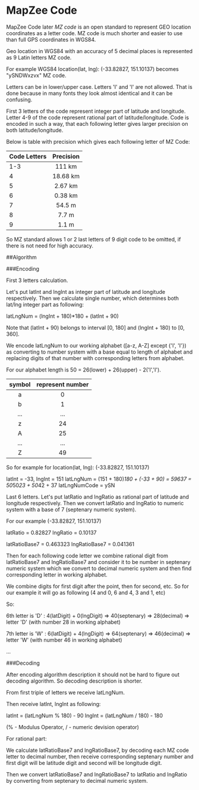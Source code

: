 # MapZee Code

MapZee Code later *MZ code* is an open standard to represent GEO location coordinates as a letter code. MZ code is much shorter and easier to use than full GPS coordinates in WGS84.

Geo location in WGS84 with an accuracy of 5 decimal places is represented as 9 Latin letters MZ code. 

For example WGS84 location(lat, lng): (-33.82827, 151.10137) becomes "ySNDWxzvx" MZ code. 

Letters can be in lower/upper case. Letters 'I' and 'l' are not allowed. That is done because in many fonts they look almost identical and it can be confusing.

First 3 letters of the code represent integer part of latitude and longitude. Letter 4-9 of the code represent rational part of latitude/longitude. Code is encoded in such a way, that each following letter gives larger precision on both latitude/longitude. 

Below is table with precision which gives each following letter of MZ Code:


Code Letters | Precision
--- | :---:
1-3 |	111 km
4 |	18.68 km
5 | 2.67 km
6 |	0.38 km
7 | 54.5 m
8 | 7.7 m
9 | 1.1 m

So MZ standard allows 1 or 2 last letters of 9 digit code to be omitted, if there is not need for high accuracy.

##Algorithm

###Encoding

First 3 letters calculation. 

Let's put latInt and lngInt as integer part of latitude and longitude respectively. Then we calculate single number, which determines both lat/lng integer part as following:

latLngNum = (lngInt + 180)*180 + (latInt + 90)

Note that (latInt + 90) belongs to interval [0, 180] and (lngInt + 180) to [0, 360]. 

We encode latLngNum to our working alphabet ([a-z, A-Z] except {'l', 'I'}) as converting to number system with a base equal to length of alphabet and replacing digits of that number with corresponding letters from alphabet.

For our alphabet length is 50 = 26(lower) + 26(upper) - 2('l','I').

symbol | represent number
:---: | :---:
a | 0
b | 1
... | ...
z | 24
A | 25
... | ...
Z | 49

So for example for location(lat, lng): (-33.82827, 151.10137)

latInt = -33, lngInt = 151
latLngNum = (151 + 180)*180 + (-33 + 90) = 59637 = 50*50*23 + 50*42 + 37
latLngNumCode = ySN

Last 6 letters. Let's put latRatio and lngRatio as rational part of latitude and longitude respectively. Then we convert latRatio and lngRatio to numeric system with a base of 7 (septenary numeric system).

For our example (-33.82827, 151.10137)

latRatio = 0.82827
lngRatio = 0.10137

latRatioBase7 = 0.463323
lngRatioBase7 = 0.041361

Then for each following code letter we combine rational digit from latRatioBase7 and lngRatioBase7 and consider it to be number in septenary numeric system which we convert to decimal numeric system and then find corresponding letter in working alphabet.

We combine digits for first digit after the point, then for second, etc. So for our example it will go as following (4 and 0, 6 and 4, 3 and 1, etc)

So:

6th letter is 'D' : 4(latDigit) + 0(lngDigit) => 40(septenary) => 28(decimal) => letter 'D' (with number 28 in working alphabet)

7th letter is 'W' : 6(latDigit) + 4(lngDigit) => 64(septenary) => 46(decimal) => letter 'W' (with number 46 in working alphabet)

...

###Decoding

After encoding algorithm description it should not be hard to figure out decoding algorithm. So decoding description is shorter.

From first triple of letters we receive latLngNum.

Then receive latInt, lngInt as following:

latInt = (latLngNum % 180) - 90
lngInt = (latLngNum / 180) - 180

(% - Modulus Operator, / - numeric devision operator)

For rational part:

We calculate latRatioBase7 and lngRatioBase7, by decoding each MZ code letter to decimal number, then receive corresponding septenary number and first digit will be latitude digit and second will be longitude digit.

Then we convert latRatioBase7 and lngRatioBase7 to latRatio and lngRatio by converting from septenary to decimal numeric system.
